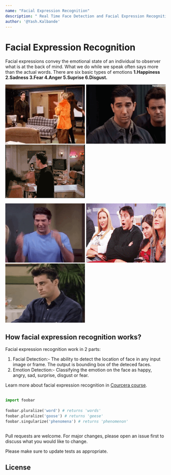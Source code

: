 ```yaml
---
name: "Facial Expression Recognition"
description: " Real Time Face Detection and Facial Expression Recognition"
author: '@Yash.Kalbande'
---
```


# Facial Expression Recognition

Facial expressions convey the emotional state of an individual to observer what is at the back of mind. What we do while we speak often says more than the actual words. There are six basic types of emotions
__1.Happiness 2.Sadness 3.Fear 4.Anger 5.Suprise 6.Disgust.__

![](images/happy1.gif) ![](images/sad1.gif) ![](images/fear1.gif)

![](images/angry1.gif) ![](images/suprise1.gif) ![](images/disgust1.gif)


## How facial expression recognition works?
Facial expression recognition work in 2 parts:
1. Facial Detection:- The ability to detect the location of face in any input image or frame. The output is bounding box of the deteced faces.<br />
2. Emotion Detection:- Classifying the emotion on the face as happy, angry, sad, surprise, disgust or fear.<br />

Learn more about facial expression recognition in [Courcera course](https://www.coursera.org/projects/facial-expression-recognition-keras).

## 

```python
import foobar

foobar.pluralize('word') # returns 'words'
foobar.pluralize('goose') # returns 'geese'
foobar.singularize('phenomena') # returns 'phenomenon'
```

## 
Pull requests are welcome. For major changes, please open an issue first to discuss what you would like to change.

Please make sure to update tests as appropriate.

## License

